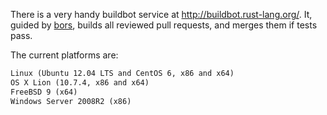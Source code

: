There is a very handy buildbot service at http://buildbot.rust-lang.org/. It, guided by [bors](https://github.com/bors), builds all reviewed pull requests, and merges them if tests pass.

The current platforms are:

```txt
Linux (Ubuntu 12.04 LTS and CentOS 6, x86 and x64)
OS X Lion (10.7.4, x86 and x64)
FreeBSD 9 (x64)
Windows Server 2008R2 (x86)
```